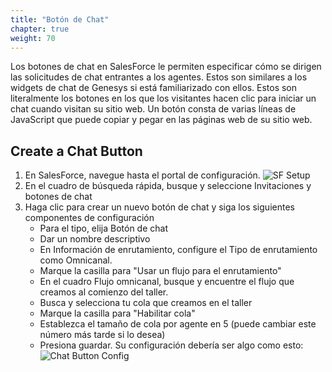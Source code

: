 ```yaml
---
title: "Botón de Chat"
chapter: true
weight: 70
---
```


Los botones de chat en SalesForce le permiten especificar cómo se dirigen las solicitudes de chat entrantes a los agentes. Estos son similares a los widgets de chat de Genesys si está familiarizado con ellos. Estos son literalmente los botones en los que los visitantes hacen clic para iniciar un chat cuando visitan su sitio web. Un botón consta de varias líneas de JavaScript que puede copiar y pegar en las páginas web de su sitio web.

## Create a Chat Button
1. En SalesForce, navegue hasta el portal de configuración. 
![SF Setup](/images/SFSetup.jpg)
2. En el cuadro de búsqueda rápida, busque y seleccione Invitaciones y botones de chat
3. Haga clic para crear un nuevo botón de chat y siga los siguientes componentes de configuración
     - Para el tipo, elija Botón de chat
     - Dar un nombre descriptivo
     - En Información de enrutamiento, configure el Tipo de enrutamiento como Omnicanal.
     - Marque la casilla para "Usar un flujo para el enrutamiento"
     - En el cuadro Flujo omnicanal, busque y encuentre el flujo que creamos al comienzo del taller.
     - Busca y selecciona tu cola que creamos en el taller
     - Marque la casilla para "Habilitar cola"
     - Establezca el tamaño de cola por agente en 5 (puede cambiar este número más tarde si lo desea)
     - Presiona guardar. Su configuración debería ser algo como esto: 
    ![Chat Button Config](/images/chatButtonConfig.jpg)